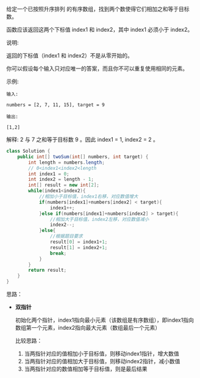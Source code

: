 给定一个已按照升序排列 的有序数组，找到两个数使得它们相加之和等于目标数。

函数应该返回这两个下标值 index1 和 index2，其中 index1 必须小于 index2。

说明:

返回的下标值（index1 和 index2）不是从零开始的。

你可以假设每个输入只对应唯一的答案，而且你不可以重复使用相同的元素。

示例:
```shell
输入:

numbers = [2, 7, 11, 15], target = 9

输出: 

[1,2]
```
解释: 2 与 7 之和等于目标数 9 。因此 index1 = 1, index2 = 2 。

```java
class Solution {
    public int[] twoSum(int[] numbers, int target) {
        int length = numbers.length;
        // 0<index1<index2<length
        int index1 = 0;
        int index2 = length - 1;
        int[] result = new int[2];
        while(index1<index2){
            //相加小于目标值，index1右移，对应数值增大
            if(numbers[index1]+numbers[index2] < target){
                index1++;
            }else if(numbers[index1]+numbers[index2] > target){
                //相加大于目标值，index2左移，对应数值减小
                index2--;
            }else{
                //根据题目要求
                result[0] = index1+1;
                result[1] = index2+1;
                break;
            }
        }
        return result;
    }
}
```

思路：

- **双指针**

    初始化两个指针，index1指向最小元素（该数组是有序数组），即index1指向数组第一个元素，index2指向最大元素（数组最后一个元素）

    比较思路：

    1. 当两指针对应的值相加小于目标值，则移动index1指针，增大数值
    2. 当两指针对应的值相加大于目标值，则移动index2指针，减小数值
    3. 当两指针对应的数值相加等于目标值，则是最后结果

    